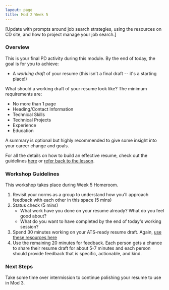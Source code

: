 ```yaml
---
layout: page
title: Mod 2 Week 5
---
```


[Update with prompts around job search strategies, using the resources on CD site, and how to project manage your job search.] 

### Overview
This is your final PD activity during this module. By the end of today, the goal is for you to achieve:

* A *working draft* of your resume (this isn't a final draft -- it's a starting place!)

What should a working draft of your resume look like? The minimum requirements are:

* No more than 1 page
* Heading/Contact Information
* Technical Skills
* Technical Projects
* Experience
* Education

A summary is optional but highly recommended to give some insight into your career change and goals.

For all the details on how to build an effective resume, check out the guidelines [here](/resources/resume_resources) or [refer back to the lesson](/module_two/week_1_career_roadmap).

### Workshop Guidelines
This workshop takes place during Week 5 Homeroom.

1. Revisit your norms as a group to understand how you'll approach feedback with each other in this space (5 mins)
2. Status check (5 mins)
   * What work have you done on your resume already? What do you feel good about? 
   * What do you want to have completed by the end of today's working session?
3. Spend 30 minutes working on your ATS-ready resume draft. Again, [use these resources here](/resources/resume_resources)
4. Use the remaining 20 minutes for feedback. Each person gets a chance to share their resume draft for about 5-7 minutes and each person should provide feedback that is specific, actionable, and kind.

### Next Steps
Take some time over intermission to continue polishing your resume to use in Mod 3. 
